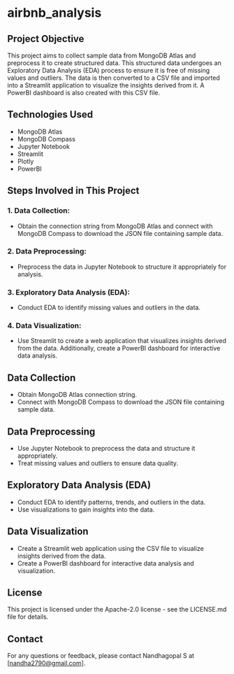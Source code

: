 # airbnb_analysis

## Project Objective
This project aims to collect sample data from MongoDB Atlas and preprocess it to create structured data. This structured data undergoes an Exploratory Data Analysis (EDA) process to ensure it is free of missing values and outliers. The data is then converted to a CSV file and imported into a Streamlit application to visualize the insights derived from it. A PowerBI dashboard is also created with this CSV file.

## Technologies Used
- MongoDB Atlas
- MongoDB Compass
- Jupyter Notebook
- Streamlit
- Plotly
- PowerBI

## Steps Involved in This Project
### 1. Data Collection:
- Obtain the connection string from MongoDB Atlas and connect with MongoDB Compass to download the JSON file containing sample data.
### 2. Data Preprocessing: 
- Preprocess the data in Jupyter Notebook to structure it appropriately for analysis.
### 3. Exploratory Data Analysis (EDA): 
- Conduct EDA to identify missing values and outliers in the data.
### 4. Data Visualization: 
- Use Streamlit to create a web application that visualizes insights derived from the data. Additionally, create a PowerBI dashboard for interactive data analysis.

## Data Collection
- Obtain MongoDB Atlas connection string.
- Connect with MongoDB Compass to download the JSON file containing sample data.

## Data Preprocessing
- Use Jupyter Notebook to preprocess the data and structure it appropriately.
- Treat missing values and outliers to ensure data quality.

## Exploratory Data Analysis (EDA)
- Conduct EDA to identify patterns, trends, and outliers in the data.
- Use visualizations to gain insights into the data.

## Data Visualization
- Create a Streamlit web application using the CSV file to visualize insights derived from the data.
- Create a PowerBI dashboard for interactive data analysis and visualization.

## License
This project is licensed under the Apache-2.0 license - see the LICENSE.md file for details.

## Contact
For any questions or feedback, please contact Nandhagopal S at [nandha2790@gmail.com].
